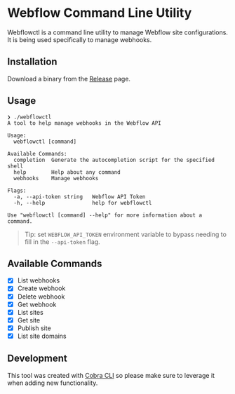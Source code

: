 # Webflow Command Line Utility

Webflowctl is a command line utility to manage Webflow site configurations. It is being used specifically to manage webhooks.

## Installation

Download a binary from the [Release](https://github.com/joinflux/webflowctl/releases) page.

## Usage

```
❯ ./webflowctl
A tool to help manage webhooks in the Webflow API

Usage:
  webflowctl [command]

Available Commands:
  completion  Generate the autocompletion script for the specified shell
  help        Help about any command
  webhooks    Manage webhooks

Flags:
  -a, --api-token string   Webflow API Token
  -h, --help               help for webflowctl

Use "webflowctl [command] --help" for more information about a command.
```

> Tip: set `WEBFLOW_API_TOKEN` environment variable to bypass needing to fill in the `--api-token` flag.

## Available Commands

- [x] List webhooks
- [x] Create webhook
- [x] Delete webhook
- [x] Get webhook
- [x] List sites
- [x] Get site
- [x] Publish site
- [x] List site domains

## Development

This tool was created with [Cobra CLI](https://cobra.dev/) so please make sure to leverage it when adding new functionality.
